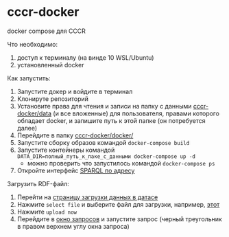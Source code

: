 # cccr-docker
docker compose для CCCR

Что необходимо:
1. доступ к терминалу (на винде 10 WSL/Ubuntu)
1. установленный docker

Как запустить:
1. Запустите докер и войдите в терминал
1. Клонируте репозиторий
1. Установите права для чтения и записи на папку с данными [cccr-docker/data](https://github.com/kontur32/cccr-docker/tree/main/data) (и все вложенные) для пользователя, правами которого обладает docker, и запишите путь к этой папке (он потребуется далее)
1. Перейдите в папку [cccr-docker/docker/](https://github.com/kontur32/cccr-docker/tree/main/docker)
1. Запустите сборку образов командой `docker-compose build`
1. Запустите контейнеры командой `DATA_DIR=полный_путь_к_паке_с_данными docker-compose up -d`
    - можно проверить что запустилось командой `docker-compose ps`
1. Откройте интерфейс [SPARQL по адресу](http://localhost:3030/)

Загрузить RDF-файл:
1. Перейти на [страницу загрузки данных в датасе](http://localhost:3030/#/dataset/ds/upload)
1. Нажмите `select file` и выберите файл для загрузки, например, [этот](https://github.com/kontur32/cccr-docker/blob/main/data/example/reestr-klassov-shkoli.rdf)
1. Нажмите `upload now`
1. Перейдите в [окно запросов](http://localhost:3030/#/dataset/ds/query) и запустите запрос (черный треугольник в правом верхнем углу окна запроса)
